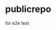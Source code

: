 # publicrepo
for e2e test






















































































































































































































































































































































































































































































































































































































































































































































































































































































































































































































































































































































































































































































































































































































































































































































































































































































































































































































































































































































































































































































































































































































































































































































































































































































































































































































































































































































































































































































































































































































































































































































































































































































































































































































































































































































































































































































































































































































































































































































































































































































































































































































































































































































































































































































































































































































































































































































































































































































































































